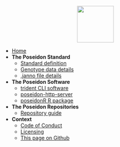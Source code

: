 <!-- docs/_sidebar.md -->

<p align="center">
  <img src="https://avatars.githubusercontent.com/u/60692894?s=400&u=6e590c94df43be73285a397578e4db5426f219a5&v=4" width = 100>
</p>

* [Home](home.md)
* **The Poseidon Standard**
	* [Standard definition](standard.md)
	* [Genotype data details](genotype_data.md)
	* [.janno file details](janno_details.md)
* **The Poseidon Software**
	* [trident CLI software](trident.md)
	* [poseidon-http-server](server.md)
	* [poseidonR R package](poseidonR.md)
* **The Poseidon Repositories**
	* [Repository guide](repos.md)
* **Context**
	* [Code of Conduct](conduct.md)
	* [Licensing](licenses.md)
	* [This page on Github](https://github.com/poseidon-framework/poseidon-framework.github.io)

